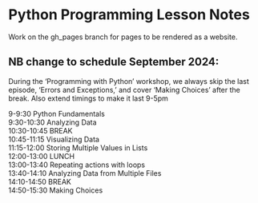 # Python Programming Lesson Notes

Work on the gh_pages branch for pages to be rendered as a website.

## NB change to schedule September 2024:  
During the ‘Programming with Python’ workshop, we always skip the last episode, ‘Errors and Exceptions,’ and cover ‘Making Choices’ after the break.  Also extend timings to make it last 9-5pm

9-9:30 Python Fundamentals  
9:30-10:30 Analyzing Data  
10:30-10:45 BREAK  
10:45-11:15 Visualizing Data  
11:15-12:00 Storing Multiple Values in Lists  
12:00-13:00 LUNCH  
13:00-13:40 Repeating actions with loops  
13:40-14:10 Analyzing Data from Multiple Files  
14:10-14:50 BREAK  
14:50-15:30 Making Choices  
